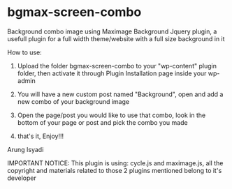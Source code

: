 bgmax-screen-combo
==================

Background combo image using Maximage Background Jquery plugin, a usefull plugin for a full width theme/website with a full size background in it

How to use:

1. Upload the folder bgmax-screen-combo to your "wp-content" plugin folder, then activate it through Plugin Installation page inside your wp-admin

2. You will have a new custom post named "Background", open and add a new combo of your background image

3. Open the page/post you would like to use that combo, look in the bottom of your page or post and pick the combo you made

4. that's it, Enjoy!!!

Arung Isyadi

IMPORTANT NOTICE:
This plugin is using: cycle.js and maximage.js, all the copyright and materials related to those 2 plugins mentioned belong to it's developer
